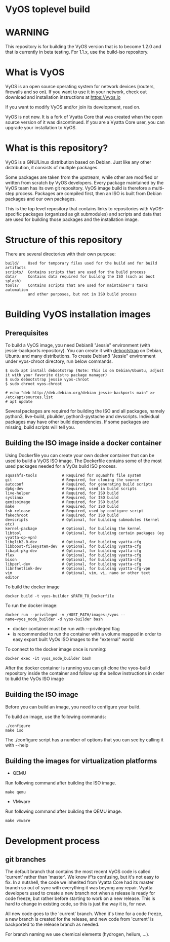 VyOS toplevel build
===================

# WARNING

This repository is for building the VyOS version that is to become 1.2.0 and that is currently in beta testing.
For 1.1.x, use the build-iso repository.


# What is VyOS

VyOS is an open source operating system for network devices (routers, firewalls and so on).
If you want to use it in your network, check out download and installation instructions at https://vyos.io

If you want to modify VyOS and/or join its development, read on.

VyOS is not new. It is a fork of Vyatta Core that was created when the open source version of it was
discontinued. If you are a Vyatta Core user, you can upgrade your installation to VyOS.

# What is this repository?

VyOS is a GNU/Linux distribution based on Debian. Just like any other distribution, it consists of multiple
packages.

Some packages are taken from the upstream, while other are modified or written from scratch by VyOS developers.
Every package maintained by the VyOS team has its own git repository. VyOS image build is therefore a multi-step
process. Packages are compiled first, then an ISO is built from Debian packages and our own packages.

This is the top level repository that contains links to repositories with VyOS-specific packages (organized
as git submodules) and scripts and data that are used for building those packages and the installation image.

# Structure of this repository

There are several directories with their own purpose:

    build/    Used for temporary files used for the build and for build artifacts
    scripts/  Contains scripts that are used for the build process
    data/     Contains data required for buildng the ISO (such as boot splash)
    tools/    Contains scripts that are used for maintainer's tasks automation
              and other purposes, but not in ISO build process

# Building VyOS installation images

## Prerequisites

To build a VyOS image, you need Debian8 "Jessie" environment (with jessie-backports repository). You can create it with [debootstrap](https://wiki.debian.org/Debootstrap) on Debian, Ubuntu and many distributions. To create Debian8 "Jessie" environment under vyos-chroot directory, run below commands.

```
$ sudo apt install debootstrap (Note: This is on Debian/Ubuntu, adjust it with your favorite distro package manager)
$ sudo debootstrap jessie vyos-chroot
$ sudo chroot vyos-chroot

# echo "deb http://deb.debian.org/debian jessie-backports main" >> /etc/apt/sources.list
# apt update
```

Several packages are required for building the ISO and all packages, namely python3, live-build, pbuilder, python3-pystache and devscripts.
Individual packages may have other build dependencies. If some packages are missing, build scripts will tell you.
## Building the ISO image inside a docker container

Using Dockerfile you can create your own docker container that can be used to build a VyOS ISO image.
The Dockerfile contains some of the most used packages needed for a VyOs build ISO process.

```
squashfs-tools           # Required for squashfs file system
git                      # Required, for cloning the source
autoconf                 # Required, for generating build scripts
dpkg-dev                 # Required, used in build scripts
live-helper              # Required, for ISO build
syslinux                 # Required, for ISO build
genisoimage              # Required, for ISO build
make                     # Required, for ISO build
lsb-release              # Required, used by configure script
fakechroot               # Required, for ISO build
devscripts               # Optional, for building submodules (kernel etc)
kernel-package           # Optional, for building the kernel
libtool                  # Optional, for building certain packages (eg vyatta-op-vpn)
libglib2.0-dev           # Optional, for building vyatta-cfg 
libboost-filesystem-dev  # Optional, for building vyatta-cfg
libapt-pkg-dev           # Optional, for building vyatta-cfg
flex                     # Optional, for building vyatta-cfg
bison                    # Optional, for building vyatta-cfg
libperl-dev              # Optional, for building vyatta-cfg
libnfnetlink-dev         # Optional, for building vyatta-cfg-vpn
vim                      # Optional, vim, vi, nano or other text editor
```

To build the docker image

```
docker build -t vyos-builder $PATH_TO_Dockerfile
```

To run the docker image:

```
docker run --privileged -v /HOST_PATH/images:/vyos --name=vyos_node_builder -d vyos-builder bash
```
* docker container must be run with --privileged flag
* is recommended to run the container with a volume mapped in order to easy export built VyOs ISO images 
to the "external" world

To connect to the docker image once is running:
```
docker exec -it vyos_node_builder bash
```

After the docker container is running you can git clone the vyos-build repository inside the container 
and follow up the bellow instructions in order to build the VyOs ISO image 

## Building the ISO image

Before you can build an image, you need to configure your build. 

To build an image, use the following commands:

```
./configure
make iso
```

The ./configure script has a number of options that you can see by calling it with --help

## Building the images for virtualization platforms

* QEMU

Run following command after building the ISO image.

```
make qemu
```

* VMware

Run following command after building the QEMU image.

```
make vmware
```

# Development process

## git branches

The default branch that contains the most recent VyOS code is called 'current' rather than 'master'.
We know if'ts confusing, but it's not easy to fix.
In a nutshell, the code we inherited from Vyatta Core had its master branch so out of sync with everything
it was beyong any repair. Vyatta developers used to create a new branch not when a release is ready for
code freeze, but rather before starting to work on a new release.
This is hard to change in existing code, so this is just the way it is, for now.

All new code goes to the 'current' branch. When it's time for a code freeze, a new branch is created
for the release, and new code from 'current' is backported to the release branch as needed.

For branch naming we use chemical elements (hydrogen, helium, ...).

